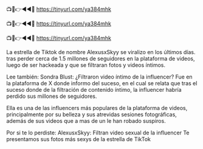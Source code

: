 📺📱👉◄◄🔴 https://tinyurl.com/ya384mhk

📺📱👉◄◄🔴 https://tinyurl.com/ya384mhk

📺📱👉◄◄🔴 https://tinyurl.com/ya384mhk


La estrella de Tiktok de nombre AlexusxSkyy se viralizo en los últimos días. tras perder cerca de 1.5 millones de seguidores en la plataforma de videos, luego de ser hackeada y que se filtraran fotos y videos íntimos.

Lee también: Sondra Blust: ¿Filtraron video íntimo de la influencer?
Fue en la plataforma de X donde informo del suceso, en el cual se relata que tras el suceso donde de la filtración de contenido íntimo, la influencer habría perdido sus millones de seguidores.

Ella es una de las influencers más populares de la plataforma de videos, principalmente por su belleza y sus atrevidas sesiones fotográficas, además de sus videos que a mas de un le han robado suspiros.

Por si te lo perdiste: AlexusxSkyy: Filtran video sexual de la influencer
Te presentamos sus fotos más sexys de la estrella de TikTok
